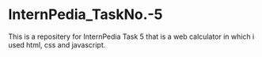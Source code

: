 # InternPedia_TaskNo.-5
This is a repositery for InternPedia Task 5 that is a web calculator in which i used html, css and javascript.
